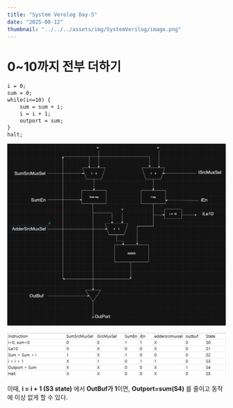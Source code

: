 ```yaml
---
title: "System Verolog Day-5"
date: "2025-08-12"
thumbnail: "../../../assets/img/SystemVerilog/image.png"
---
```


# 0~10까지 전부 더하기
```
i = 0;
sum = 0;
while(i<=10) {
    sum = sum + i;
    i = i + 1;
    outport = sum;
}
halt;
```
![alt text](<../../../assets/img/CPU/day_5/스크린샷 2025-08-12 101431.png>)

![alt text](<../../../assets/img/CPU/day_5/스크린샷 2025-08-12 103030.png>)

이때, **i = i + 1 (S3 state)** 에서 **OutBuf가 1**이면, **Outport=sum(S4)** 를 줄이고 동작에 이상 없게 할 수 있다.
